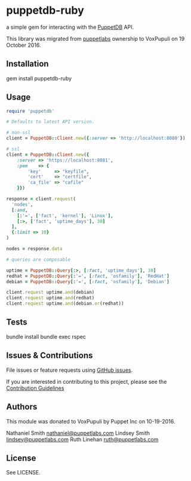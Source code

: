 # puppetdb-ruby

a simple gem for interacting with the
[PuppetDB](https://github.com/puppetlabs/puppetdb) API.

This library was migrated from [puppetlabs](https://github.com/puppetlabs)
ownership to VoxPupuli on 19 October 2016.

## Installation

gem install puppetdb-ruby

## Usage

```ruby
require 'puppetdb'

# Defaults to latest API version.

# non-ssl
client = PuppetDB::Client.new({:server => 'http://localhost:8080'})

# ssl
client = PuppetDB::Client.new({
    :server => 'https://localhost:8081',
    :pem    => {
        'key'     => "keyfile",
        'cert'    => "certfile",
        'ca_file' => "cafile"
    }})

response = client.request(
  'nodes',
  [:and,
    [:'=', ['fact', 'kernel'], 'Linux'],
    [:>, ['fact', 'uptime_days'], 30]
  ],
  {:limit => 10}
)

nodes = response.data

# queries are composable

uptime = PuppetDB::Query[:>, [:fact, 'uptime_days'], 30]
redhat = PuppetDB::Query[:'=', [:fact, 'osfamily'], 'RedHat']
debian = PuppetDB::Query[:'=', [:fact, 'osfamily'], 'Debian']

client.request uptime.and(debian)
client.request uptime.and(redhat)
client.request uptime.and(debian.or(redhat))
```

## Tests

bundle install
bundle exec rspec

## Issues & Contributions

File issues or feature requests using [GitHub
issues](https://github.com/voxpupuli/puppetdb-ruby/issues).

If you are interested in contributing to this project, please see the
[Contribution Guidelines](CONTRIBUTING.md)

## Authors

This module was donated to VoxPupuli by Puppet Inc on 10-19-2016.

Nathaniel Smith <nathaniel@puppetlabs.com>
Lindsey Smith <lindsey@puppetlabs.com>
Ruth Linehan <ruth@puppetlabs.com>

## License

See LICENSE.
